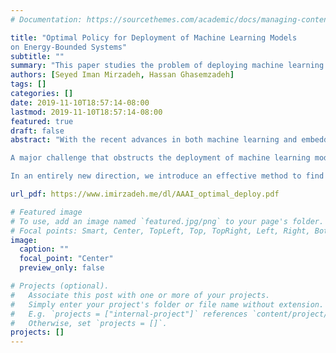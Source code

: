 ```yaml
---
# Documentation: https://sourcethemes.com/academic/docs/managing-content/

title: "Optimal Policy for Deployment of Machine Learning Models
on Energy-Bounded Systems"
subtitle: ""
summary: "This paper studies the problem of deploying machine learning models using optimization theory."
authors: [Seyed Iman Mirzadeh, Hassan Ghasemzadeh]
tags: []
categories: []
date: 2019-11-10T18:57:14-08:00
lastmod: 2019-11-10T18:57:14-08:00
featured: true
draft: false
abstract: "With the recent advances in both machine learning and embedded systems research, the demand to deploy these computational models on edge devices has increased substantially. Without deploying computational models on edge devices, frequent transmission of sensor data to the cloud results in rapid battery depletion because energy consumption due to wireless data transmission is significantly higher than that of on-the-device data processing. This rapid power dissipation leads to a considerable reduction in battery lifetime of the system, therefore jeopardizing real-world utility of smart devices. 

A major challenge that obstructs the deployment of machine learning models on edge devices is the power limitations of these systems. It is well-established that for difficult machine learning tasks, models with higher performance often require more computation power and thus are not power-efficient choices for deployment on edge devices. However, trade-offs between performance and power consumption are not well studied. While numerous methods (e.g., model compression) have been developed to obtain an optimal model, these methods focus on improving the efficiency of a “single” model.

In an entirely new direction, we introduce an effective method to find a combination of “multiple” models that are optimal in terms of power-efficiency and performance by solving an optimization problem in which both performance and power consumption are taken into account. The general goal of our optimization problem is to find an optimal distribution of model allocations that maximize expected performance subject to a given power budget. Experimental results demonstrate that on the ImageNet dataset, we can achieve a 20% energy reduction with only a 0.3% accuracy drop compared to Squeeze-and-Excitation Networks. Compared to a pruned convolutional neural network for human activity recognition task, while consuming 1.7% less energy, our proposed policy achieves 1.3% higher accuracy."

url_pdf: https://www.imirzadeh.me/dl/AAAI_optimal_deploy.pdf

# Featured image
# To use, add an image named `featured.jpg/png` to your page's folder.
# Focal points: Smart, Center, TopLeft, Top, TopRight, Left, Right, BottomLeft, Bottom, BottomRight.
image:
  caption: ""
  focal_point: "Center"
  preview_only: false

# Projects (optional).
#   Associate this post with one or more of your projects.
#   Simply enter your project's folder or file name without extension.
#   E.g. `projects = ["internal-project"]` references `content/project/deep-learning/index.md`.
#   Otherwise, set `projects = []`.
projects: []
---
```

